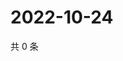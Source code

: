 # 2022-10-24

共 0 条

<!-- BEGIN WEIBO -->
<!-- 最后更新时间 Mon Oct 24 2022 06:19:15 GMT+0800 (China Standard Time) -->

<!-- END WEIBO -->
